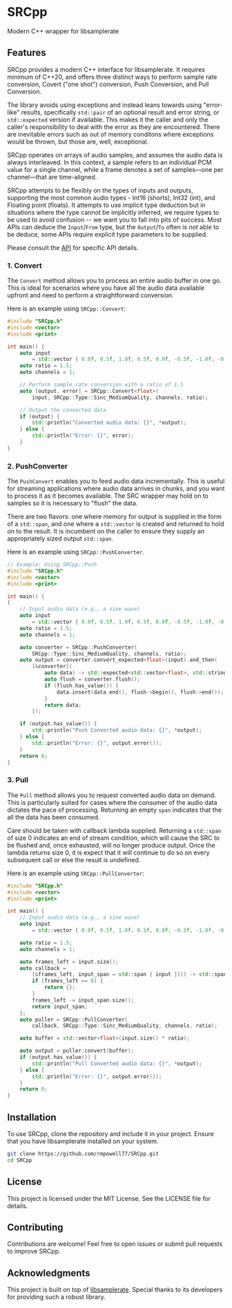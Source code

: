 # SRCpp
Modern C++ wrapper for libsamplerate

## Features

SRCpp provides a modern C++ interface for libsamplerate.  It requires minimum of C++20, and offers three distinct ways to perform sample rate conversion, Covert ("one shot") conversion, Push Conversion, and Pull Conversion.

The library avoids using exceptions and instead leans towards using "error-like" results, specifically `std::pair` of an optional result and error string, or `std::expected` version if available.  This makes it the caller and only the caller's responsibility to deal with the error as they are encountered.  There are inevitable errors such as out of memory conditons where exceptions would be thrown, but those are, well, exceptional.

SRCpp operates on arrays of audio samples, and assumes the audio data is always interleaved. In this context, a sample refers to an individual PCM value for a single channel, while a frame denotes a set of samples—one per channel—that are time-aligned.

SRCpp attempts to be flexibly on the types of inputs and outputs, supporting the most common audio types - Int16 (shorts), Int32 (int), and Floating point (floats).  It attempts to use implicit type deduction but in situations where the type cannot be implicitly inferred, we require types to be used to avoid confusion -- we want you to fall into pits of success.  Most APIs can deduce the `Input`/`From` type, but the `Output`/`To` often is *not* able to be deduce, some APIs require explicit type parameters to be supplied.

Please consult the [API](docs/API.md) for specific API details.

### 1. Convert
The `Convert` method allows you to process an entire audio buffer in one go. This is ideal for scenarios where you have all the audio data available upfront and need to perform a straightforward conversion.

Here is an example using `SRCpp::Convert`:

```cpp
#include "SRCpp.h"
#include <vector>
#include <print>

int main() {
    auto input
        = std::vector { 0.0f, 0.5f, 1.0f, 0.5f, 0.0f, -0.5f, -1.0f, -0.5f };
    auto ratio = 1.5;
    auto channels = 1;

    // Perform sample rate conversion with a ratio of 1.5
    auto [output, error] = SRCpp::Convert<float>(
        input, SRCpp::Type::Sinc_MediumQuality, channels, ratio);

    // Output the converted data
    if (output) {
        std::println("Converted audio data: {}", *output);
    } else {
        std::println("Error: {}", error);
    }
}
```

### 2. PushConverter
The `PushConvert` enables you to feed audio data incrementally. This is useful for streaming applications where audio data arrives in chunks, and you want to process it as it becomes available.  The SRC wrapper may hold on to samples so it is necessary to "flush" the data.

There are two flavors: one where memory for output is supplied in the form of a `std::span`, and one where a `std::vector` is created and returned to hold on to the result.  It is incumbent on the caller to ensure they supply an appropriately sized output `std::span`.

Here is an example using `SRCpp::PushConverter`.

```cpp
// Example: Using SRCpp::Push
#include "SRCpp.h"
#include <vector>
#include <print>

int main() {
{
    // Input audio data (e.g., a sine wave)
    auto input
        = std::vector { 0.0f, 0.5f, 1.0f, 0.5f, 0.0f, -0.5f, -1.0f, -0.5f };
    auto ratio = 1.5;
    auto channels = 1;

    auto converter = SRCpp::PushConverter(
        SRCpp::Type::Sinc_MediumQuality, channels, ratio);
    auto output = converter.convert_expected<float>(input).and_then(
        [&converter](
            auto data) -> std::expected<std::vector<float>, std::string> {
            auto flush = converter.flush();
            if (flush.has_value()) {
                data.insert(data.end(), flush->begin(), flush->end());
            }
            return data;
        });

    if (output.has_value()) {
        std::println("Push Converted audio data: {}", *output);
    } else {
        std::println("Error: {}", output.error());
    }
    return 0;
}
```

### 3. Pull
The `Pull` method allows you to request converted audio data on demand. This is particularly suited for cases where the consumer of the audio data dictates the pace of processing.  Returning an empty `span` indicates that the all the data has been consumed.

Care should be taken with callback lambda supplied.  Returning a `std::span` of size 0 indicates an end of stream condition, which will cause the SRC to be flushed and, once exhausted, will no longer produce output.  Once the lambda returns size 0, it is expect that it will continue to do so on every subsequent call or else the result is undefined.


Here is an example using `SRCpp::PullConverter`:

```cpp
#include "SRCpp.h"
#include <vector>
#include <print>

int main() {
    // Input audio data (e.g., a sine wave)
    auto input
        = std::vector { 0.0f, 0.5f, 1.0f, 0.5f, 0.0f, -0.5f, -1.0f, -0.5f };

    auto ratio = 1.5;
    auto channels = 1;

    auto frames_left = input.size();
    auto callback =
        [&frames_left, input_span = std::span { input }]() -> std::span<float> {
        if (frames_left == 0) {
            return {};
        }
        frames_left -= input_span.size();
        return input_span;
    };
    auto puller = SRCpp::PullConverter(
        callback, SRCpp::Type::Sinc_MediumQuality, channels, ratio);

    auto buffer = std::vector<float>(input.size() * ratio);

    auto output = puller.convert(buffer);
    if (output.has_value()) {
        std::println("Pull Converted audio data: {}", *output);
    } else {
        std::println("Error: {}", output.error());
    }
    return 0;
}
```

## Installation

To use SRCpp, clone the repository and include it in your project. Ensure that you have libsamplerate installed on your system.

```bash
git clone https://github.com/rmpowell77/SRCpp.git
cd SRCpp
```

## License

This project is licensed under the MIT License. See the LICENSE file for details.

## Contributing

Contributions are welcome! Feel free to open issues or submit pull requests to improve SRCpp.

## Acknowledgments

This project is built on top of [libsamplerate](http://www.mega-nerd.com/SRC/). Special thanks to its developers for providing such a robust library.
